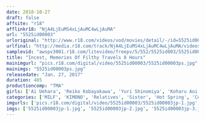 ```yaml
---
date: 2018-10-27
draft: false
affsite: "r18"
afflinkr18: "NjA4LjEuMS4xLjAuMC4wLjAuMA"
url: "5525id00003"
urloriginal: "http://www.r18.com/videos/vod/movies/detail/-/id=5525id00003"
urlfinal: "http://media.r18.com/track/NjA4LjEuMS4xLjAuMC4wLjAuMA/videos/vod/movies/detail/-/id=5525id00003"
samplevid: "awspv3001.r18.com/litevideo/freepv/5/552/5525id003/5525id003_dmb_w.mp4"
title: "Incest, Memories Of Filthy Travels 8 Hours"
mainimgurl: "pics.r18.com/digital/video/5525id00003/5525id00003ps.jpg"
mainimgs: "5525id00003ps.jpg"
releasedate: "Jan. 27, 2017"
duration: 485
productioncomp: "TMA"
girls: ['Ai Uehara', 'Reiko Kobayakawa', 'Yuri Shinomiya', 'Koharu Aoi', 'Cocoa Aisu', 'Mayu Honoka', 'Yuka Tachibana', 'Suzu Ichinose', 'Asami Tsuchiya', 'Kaho Miyazaki']
categories: ['MILF', 'KIMONO', 'Relatives', 'Sister', 'Hot Spring', 'Compilation', 'Over 4 Hours', 'Hi-Def']
imgurls: ['pics.r18.com/digital/video/5525id00003/5525id00003jp-1.jpg', 'pics.r18.com/digital/video/5525id00003/5525id00003jp-2.jpg', 'pics.r18.com/digital/video/5525id00003/5525id00003jp-3.jpg', 'pics.r18.com/digital/video/5525id00003/5525id00003jp-4.jpg', 'pics.r18.com/digital/video/5525id00003/5525id00003jp-5.jpg', 'pics.r18.com/digital/video/5525id00003/5525id00003jp-6.jpg', 'pics.r18.com/digital/video/5525id00003/5525id00003jp-7.jpg', 'pics.r18.com/digital/video/5525id00003/5525id00003jp-8.jpg', 'pics.r18.com/digital/video/5525id00003/5525id00003jp-9.jpg', 'pics.r18.com/digital/video/5525id00003/5525id00003jp-10.jpg', 'pics.r18.com/digital/video/5525id00003/5525id00003jp-11.jpg', 'pics.r18.com/digital/video/5525id00003/5525id00003jp-12.jpg', 'pics.r18.com/digital/video/5525id00003/5525id00003jp-13.jpg', 'pics.r18.com/digital/video/5525id00003/5525id00003jp-14.jpg', 'pics.r18.com/digital/video/5525id00003/5525id00003jp-15.jpg', 'pics.r18.com/digital/video/5525id00003/5525id00003jp-16.jpg', 'pics.r18.com/digital/video/5525id00003/5525id00003jp-17.jpg', 'pics.r18.com/digital/video/5525id00003/5525id00003jp-18.jpg', 'pics.r18.com/digital/video/5525id00003/5525id00003jp-19.jpg', 'pics.r18.com/digital/video/5525id00003/5525id00003jp-20.jpg']
imgs: ['5525id00003jp-1.jpg', '5525id00003jp-2.jpg', '5525id00003jp-3.jpg', '5525id00003jp-4.jpg', '5525id00003jp-5.jpg', '5525id00003jp-6.jpg', '5525id00003jp-7.jpg', '5525id00003jp-8.jpg', '5525id00003jp-9.jpg', '5525id00003jp-10.jpg', '5525id00003jp-11.jpg', '5525id00003jp-12.jpg', '5525id00003jp-13.jpg', '5525id00003jp-14.jpg', '5525id00003jp-15.jpg', '5525id00003jp-16.jpg', '5525id00003jp-17.jpg', '5525id00003jp-18.jpg', '5525id00003jp-19.jpg', '5525id00003jp-20.jpg']
---
```

